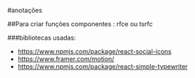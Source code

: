 #anotações

##Para criar funções componentes :
    rfce ou tsrfc

###bibliotecas usadas:
- https://www.npmjs.com/package/react-social-icons
- https://www.framer.com/motion/
- https://www.npmjs.com/package/react-simple-typewriter